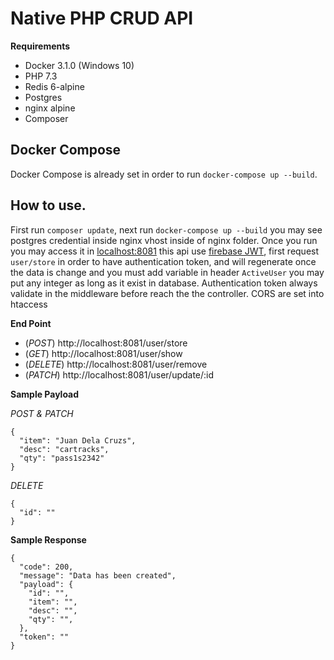 # Native PHP CRUD API

**Requirements**
- Docker 3.1.0 (Windows 10)
- PHP 7.3
- Redis 6-alpine
- Postgres
- nginx alpine
- Composer
## Docker Compose
Docker Compose is already set in order to run ``docker-compose up --build``.

## How to use.

First run ``composer update``, next run ``docker-compose up --build`` you may see postgres credential inside nginx vhost inside of nginx folder. Once you run you may access it in [localhost:8081](http://localhost:8081/) this api use [firebase JWT](https://github.com/firebase/php-jwt), first request ``user/store`` in order to have authentication token, and will regenerate once the data is change and you must add variable in header ``ActiveUser`` you may put any integer as long as it exist in database. Authentication token always validate in the middleware before reach the the controller. CORS are set into htaccess

**End Point**
- (*POST*) http://localhost:8081/user/store 
- (*GET*) http://localhost:8081/user/show
- (*DELETE*) http://localhost:8081/user/remove
- (*PATCH*) http://localhost:8081/user/update/:id

**Sample Payload**

*POST & PATCH*

	{
	  "item": "Juan Dela Cruzs",
	  "desc": "cartracks",
	  "qty": "pass1s2342"
	}
*DELETE*

    {
      "id": ""
    }

**Sample Response**

	{
	  "code": 200,
	  "message": "Data has been created",
	  "payload": {
	    "id": "",
	    "item": "",
	    "desc": "",
	    "qty": "",
	  },
	  "token": ""
	}

